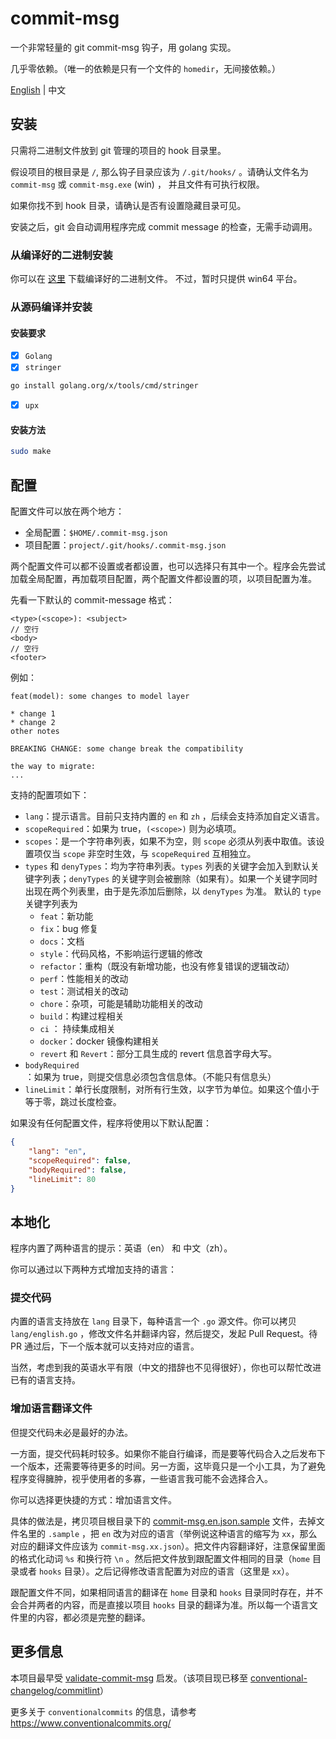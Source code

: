 # commit-msg

一个非常轻量的 git commit-msg 钩子，用 golang 实现。

几乎零依赖。（唯一的依赖是只有一个文件的 `homedir`，无间接依赖。）

[English](./README.md) | 中文



## 安装

只需将二进制文件放到 git 管理的项目的 hook 目录里。

假设项目的根目录是 `/`, 那么钩子目录应该为 `/.git/hooks/` 。请确认文件名为 `commit-msg` 或 `commit-msg.exe` (win) ， 并且文件有可执行权限。

如果你找不到 hook 目录，请确认是否有设置隐藏目录可见。



安装之后，git 会自动调用程序完成 commit message 的检查，无需手动调用。

### 从编译好的二进制安装

你可以在 [这里](https://github.com/JayceChant/commit-msg/releases) 下载编译好的二进制文件。 不过，暂时只提供 win64 平台。



### 从源码编译并安装

#### 安装要求
- [x] `Golang`
- [x] `stringer`
```sh
go install golang.org/x/tools/cmd/stringer
```
- [x] `upx`

#### 安装方法
```sh
sudo make
```


## 配置

配置文件可以放在两个地方：

* 全局配置：`$HOME/.commit-msg.json`
* 项目配置：`project/.git/hooks/.commit-msg.json`

两个配置文件可以都不设置或者都设置，也可以选择只有其中一个。程序会先尝试加载全局配置，再加载项目配置，两个配置文件都设置的项，以项目配置为准。

先看一下默认的 commit-message 格式：

```
<type>(<scope>): <subject>
// 空行
<body>
// 空行
<footer>
```

例如：

```
feat(model): some changes to model layer

* change 1
* change 2
other notes

BREAKING CHANGE: some change break the compatibility

the way to migrate:
...
```

支持的配置项如下：

* `lang`：提示语言。目前只支持内置的 `en` 和 `zh` ，后续会支持添加自定义语言。
* `scopeRequired`：如果为 true，`(<scope>)` 则为必填项。
* `scopes`：是一个字符串列表，如果不为空，则 `scope` 必须从列表中取值。该设置项仅当 `scope` 非空时生效，与 `scopeRequired` 互相独立。
* `types` 和 `denyTypes`：均为字符串列表。`types` 列表的关键字会加入到默认关键字列表；`denyTypes` 的关键字则会被删除（如果有）。如果一个关键字同时出现在两个列表里，由于是先添加后删除，以 `denyTypes` 为准。
    默认的 `type` 关键字列表为
    * `feat`：新功能
    * `fix`：bug 修复
    * `docs`：文档
    * `style`：代码风格，不影响运行逻辑的修改
    * `refactor`：重构（既没有新增功能，也没有修复错误的逻辑改动）
    * `perf`：性能相关的改动
    * `test`：测试相关的改动
    * `chore`：杂项，可能是辅助功能相关的改动
    * `build`：构建过程相关
    * `ci` ： 持续集成相关
    * `docker`：docker 镜像构建相关
    * `revert` 和 `Revert`：部分工具生成的 revert 信息首字母大写。
* `bodyRequired`：如果为 true，则提交信息必须包含信息体。（不能只有信息头）
* `lineLimit`：单行长度限制，对所有行生效，以字节为单位。如果这个值小于等于零，跳过长度检查。

如果没有任何配置文件，程序将使用以下默认配置：

```json
{
    "lang": "en",
    "scopeRequired": false,
    "bodyRequired": false,
    "lineLimit": 80
}
```

## 本地化

程序内置了两种语言的提示：英语（en） 和 中文（zh）。

你可以通过以下两种方式增加支持的语言：

### 提交代码

内置的语言支持放在 `lang` 目录下，每种语言一个 `.go` 源文件。你可以拷贝 `lang/english.go` ，修改文件名并翻译内容，然后提交，发起 Pull Request。待 PR 通过后，下一个版本就可以支持对应的语言。

当然，考虑到我的英语水平有限（中文的措辞也不见得很好），你也可以帮忙改进已有的语言支持。

### 增加语言翻译文件

但提交代码未必是最好的办法。

一方面，提交代码耗时较多。如果你不能自行编译，而是要等代码合入之后发布下一个版本，还需要等待更多的时间。另一方面，这毕竟只是一个小工具，为了避免程序变得臃肿，视乎使用者的多寡，一些语言我可能不会选择合入。

你可以选择更快捷的方式：增加语言文件。

具体的做法是，拷贝项目根目录下的 [commit-msg.en.json.sample](./commit-msg.en.json.sample) 文件，去掉文件名里的 `.sample` ，把 `en` 改为对应的语言（举例说这种语言的缩写为 `xx`，那么对应的翻译文件应该为 `commit-msg.xx.json`）。把文件内容翻译好，注意保留里面的格式化动词 `%s` 和换行符 `\n` 。然后把文件放到跟配置文件相同的目录（`home` 目录或者 `hooks` 目录）。之后记得修改语言配置为对应的语言（这里是 `xx`）。

跟配置文件不同，如果相同语言的翻译在 `home` 目录和 `hooks` 目录同时存在，并不会合并两者的内容，而是直接以项目 `hooks` 目录的翻译为准。所以每一个语言文件里的内容，都必须是完整的翻译。

## 更多信息

本项目最早受 [validate-commit-msg](https://github.com/conventional-changelog-archived-repos/validate-commit-msg) 启发。（该项目现已移至 [conventional-changelog/commitlint](https://github.com/conventional-changelog/commitlint)）

更多关于 `conventionalcommits` 的信息，请参考 https://www.conventionalcommits.org/
